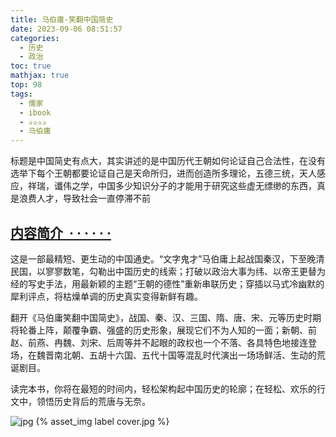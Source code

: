```yaml
---
title: 马伯庸-笑翻中国简史
date: 2023-09-06 08:51:57
categories:
  - 历史
  - 政治
toc: true
mathjax: true
top: 98
tags:
  - 儒家
  - ibook
  - ✰✰✰✰
  - 马伯庸
---
```


标题是中国简史有点大，其实讲述的是中国历代王朝如何论证自己合法性，在没有选举下每个王朝都要论证自己是天命所归，进而创造所多理论，五德三统，天人感应，祥瑞，谶伟之学，中国多少知识分子的才能用于研究这些虚无缥缈的东西，真是浪费人才，导致社会一直停滞不前

## [内容简介  · · · · · ·](https://book.douban.com/subject/25978734/)

这是一部最精短、更生动的中国通史。“文字鬼才”马伯庸上起战国秦汉，下至晚清民国，以寥寥数笔，勾勒出中国历史的线索；打破以政治大事为纬、以帝王更替为经的写史手法，用最新颖的主题“王朝的德性”重新串联历史；穿插以马式冷幽默的犀利评点，将枯燥单调的历史真实变得新鲜有趣。

翻开《马伯庸笑翻中国简史》，战国、秦、汉、三国、隋、唐、宋、元等历史时期将轮番上阵，颠覆争霸、强盛的历史形象，展现它们不为人知的一面；新朝、前赵、前燕、冉魏、刘宋、后周等并不起眼的政权也一个不落、各具特色地接连登场，在魏晋南北朝、五胡十六国、五代十国等混乱时代演出一场场鲜活、生动的荒诞剧目。

读完本书，你将在最短的时间内，轻松架构起中国历史的轮廓；在轻松、欢乐的行文中，领悟历史背后的荒唐与无奈。

 ![jpg](https://img2.doubanio.com/view/subject/l/public/s27963383.jpg)
 {% asset_img label cover.jpg %}
